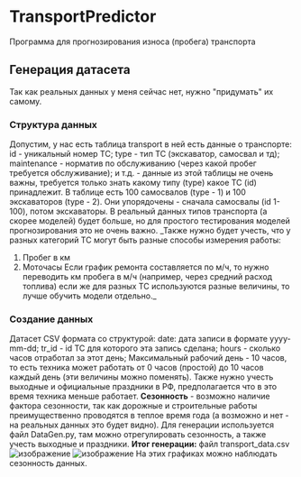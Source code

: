 # TransportPredictor
Программа для прогнозирования износа (пробега) транспорта
## Генерация датасета
Так как реальных данных у меня сейчас нет, нужно "придумать" их самому.
### Структура данных
Допустим, у нас есть таблица transport в ней есть данные о транспорте:
id - уникальный номер ТС;
type - тип ТС (экскаватор, самосвал и тд);
maintenance - норматив по обслуживанию (через какой пробег требуется обслуживание);
и т.д. - данные из этой таблицы не очень важны, требуется только знать какому типу (type) какое ТС (id) принадлежит.
В таблице есть 100 самосвалов (type - 1) и 100 экскаваторов (type - 2).
Они упорядочены - сначала самосвалы (id 1-100), потом экскаваторы. В реальный данных типов транспорта (а скорее моделей) будет больше, но
для простого тестирования моделей прогнозирования это не очень важно.
_Также нужно будет учесть, что у разных категорий ТС могут быть разные способы измерения работы:
1. Пробег в км
2. Моточасы
Если график ремонта составляется по м/ч, то нужно переводить км пробега в м/ч (например, через средний расход топлива)
если же для разных ТС используются разные величины, то лучше обучить модели отдельно._
### Создание данных
Датасет CSV формата со структурой:
date: дата записи в формате yyyy-mm-dd;
tr_id - id ТС для которого эта запись сделана;
hours - сколько часов отработал за этот день;
Максимальный рабочий день - 10 часов, то есть техника может работать от 0 часов (простой) до 10 часов каждый день (эти величины можно поменять).
Также нужно учесть выходные и официальные праздники в РФ, предполагается что в это время техника меньше работает.
**Сезонность** - возможно наличие фактора сезонности, так как дорожные и строительные работы преимущественно проводятся в теплое время года (а возможно и нет - на реальных данных это будет видно).
Для генерации используется файл DataGen.py, там можно отрегулировать сезонность, а также учесть выходные и праздники.
**Итог генерации:** файл transport_data.csv
![изображение](https://github.com/user-attachments/assets/d2c5d7ae-5bc4-42fb-ad69-0c0c6e902ac9)
![изображение](https://github.com/user-attachments/assets/2b6bada4-567d-4432-816c-6fc8c536c3fa)
На этих графиках можно наблюдать сезонность данных.

